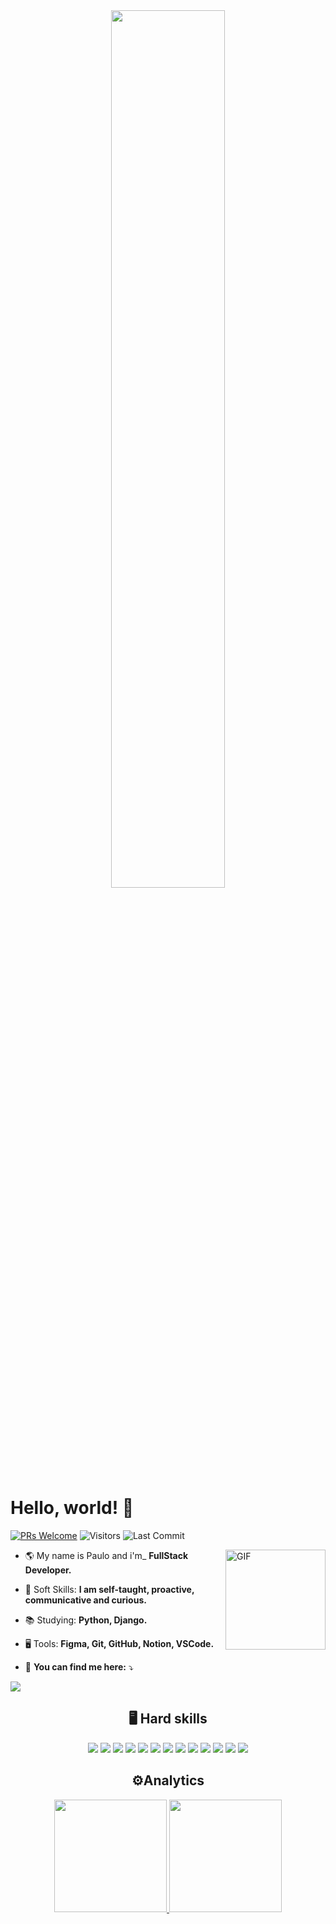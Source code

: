 
<div align="center">
  <img src="https://i.postimg.cc/T2j6PbRy/gifgithub.gif" width="60%" />
</div>


  #  Hello, world! 🤟
  [![PRs Welcome](https://img.shields.io/badge/PRs-welcome-blue.svg?style=flat&logo=github)](https://github.com/henriquemarioto)
  <img alt="Visitors" src="https://komarev.com/ghpvc/?username=henriquemarioto&style=flat&labelColor=black&logo=github&label=PROFILE+VIEWS&color=blue" />
  <img alt="Last Commit" src="https://img.shields.io/github/last-commit/henriquemarioto/henriquemarioto?logo=markdown&label=LAST+UPDATE&color=blue&style=flat" />

  <img align="right" alt="GIF" height="160px" src="https://i.postimg.cc/Zny6zB04/avatar.png" />

  - 🌎  My name is Paulo and i'm_ **FullStack Developer.**

  - 🧬 Soft Skills: **I am self-taught, proactive, communicative and curious.**

  - 📚 Studying: **Python, Django.**

  - 🖥️  Tools:  **Figma, Git, GitHub, Notion, VSCode.**
 
  - 📧  **You can find me here:**  ⤵️



<div> 
  <a href="https://www.linkedin.com/in/paulo-marioto/" target="_blank">
    <img src="https://img.shields.io/badge/-LinkedIn-%230077B5?style=for-the-badge&logo=linkedin&logoColor=white" target="_blank">
  </a> 
 
</div>

<div align="center">
  <h2> 🖥️ Hard skills </h2>
	
  <img src="https://img.shields.io/badge/-html-E34F26?logo=html5&logoColor=white&style=for-the-badge" />
  <img src="https://img.shields.io/badge/-css-1572B6?logo=css3&logoColor=white&style=for-the-badge" />
  <img src="https://img.shields.io/badge/-javascript-F7DF1E?logo=javascript&logoColor=white&style=for-the-badge" />
  <img src="https://img.shields.io/badge/-reactjs-61DAFB?logo=react&logoColor=white&style=for-the-badge" />
  <img src="https://img.shields.io/badge/-typescrypt-3178C6?logo=typescript&logoColor=white&style=for-the-badge" />
  <img src="https://img.shields.io/badge/-styled components-DB7093?logo=styled-components&logoColor=white&style=for-the-badge" />
  <img src="https://img.shields.io/badge/-nodejs-339933?logo=node.js&logoColor=white&style=for-the-badge" />
  <img src="https://img.shields.io/badge/-express-000000?logo=express&logoColor=white&style=for-the-badge" />
  <img src="https://img.shields.io/badge/-typeorm-FE0902?logo=typescript&logoColor=white&style=for-the-badge" />
  <img src="https://img.shields.io/badge/-postgresql-4169E1?logo=postgresql&logoColor=white&style=for-the-badge" />
  <img src="https://img.shields.io/badge/-docker-2496ED?logo=docker&logoColor=white&style=for-the-badge" />
  <img src="https://img.shields.io/badge/-vercel-000000?logo=vercel&logoColor=white&style=for-the-badge" />
  <img src="https://img.shields.io/badge/-heroku-430098?logo=heroku&logoColor=white&style=for-the-badge" />
</div>

<div align="center">
  <h2> ⚙️Analytics </h2>

  <a href="https://github.com/henriquemarioto">
    <img height="180em" src="https://github-readme-stats.vercel.app/api?username=henriquemarioto&show_icons=true&bg_color=000&text_color=fff&icon_color=03a1fc&title_color=03a1fc&include_all_commits=true&count_private=true"/>
    <img height="180em" src="https://github-readme-stats.vercel.app/api/top-langs/?username=henriquemarioto&layout=compact&langs_count=7&bg_color=000&text_color=fff&icon_color=03a1fc&title_color=03a1fc"/>
  </a>
</div>
